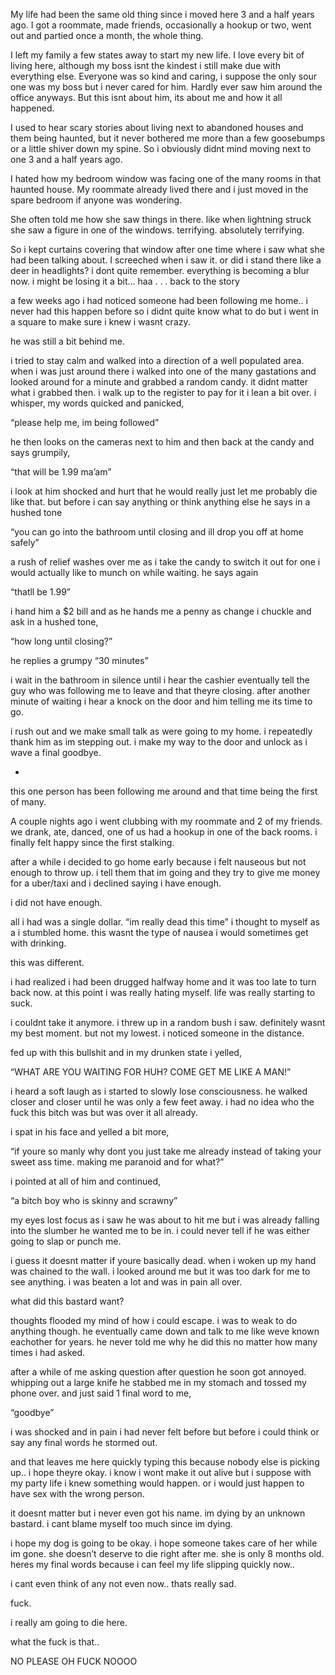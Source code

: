 My life had been the same old thing since i moved here 3 and a half years ago. I got a roommate, made friends, occasionally a hookup or two, went out and partied once a month, the whole thing.

I left my family a few states away to start my new life. I love every bit of living here, although my boss isnt the kindest i still make due with everything else. Everyone was so kind and caring, i suppose the only sour one was my boss but i never cared for him. Hardly ever saw him around the office anyways. But this isnt about him, its about me and how it all happened.

I used to hear scary stories about living next to abandoned houses and them being haunted, but it never bothered me more than a few goosebumps or a little shiver down my spine. So i obviously didnt mind moving next to one 3 and a half years ago.

I hated how my bedroom window was facing one of the many rooms in that haunted house. My roommate already lived there and i just moved in the spare bedroom if anyone was wondering. 

She often told me how she saw things in there. like when lightning struck she saw a figure in one of the windows. terrifying. absolutely terrifying.

So i kept curtains covering that window after one time where i saw what she had been talking about. I screeched when i saw it. or did i stand there like a deer in headlights? i dont quite remember. everything is becoming a blur now. i might be losing it a bit… haa . . . back to the story

a few weeks ago i had noticed someone had been following me home.. i never had this happen before so i didnt quite know what to do but i went in a square to make sure i knew i wasnt crazy. 

he was still a bit behind me.

i tried to stay calm and walked into a direction of a well populated area. when i was just around there i walked into one of the many gastations and looked around for a minute and grabbed a random candy. it didnt matter what i grabbed then. i walk up to the register to pay for it i lean a bit over. i whisper, my words quicked and panicked,

“please help me, im being followed”

he then looks on the cameras next to him and then back at the candy and says grumpily,

“that will be 1.99 ma’am”

i look at him shocked and hurt that he would really just let me probably die like that. but before i can say anything or think anything else he says in a hushed tone

“you can go into the bathroom until closing and ill drop you off at home safely”

a rush of relief washes over me as i take the candy to switch it out for one i would actually like to munch on while waiting. he says again 

“thatll be 1.99”

i hand him a $2 bill and as he hands me a penny as change i chuckle and ask in a hushed tone,

“how long until closing?”

he replies a grumpy “30 minutes”

i wait in the bathroom in silence until i hear the cashier eventually tell the guy who was following me to leave and that theyre closing. after another minute of waiting i hear a knock on the door and him telling me its time to go.

i rush out and we make small talk as were going to my home. i repeatedly thank him as im stepping out. i make my way to the door and unlock as i wave a final goodbye.

-

this one person has been following me around and that time being the first of many. 

A couple nights ago i went clubbing with my roommate and 2 of my friends. we drank, ate, danced, one of us had a hookup in one of the back rooms. i finally felt happy since the first stalking.

after a while i decided to go home early because i felt nauseous but not enough to throw up. i tell them that im going and they try to give me money for a uber/taxi and i declined saying i have enough. 

i did not have enough. 

all i had was a single dollar. “im really dead this time” i thought to myself as a i stumbled home. this wasnt the type of nausea i would sometimes get with drinking. 

this was different. 

i had realized i had been drugged halfway home and it was too late to turn back now. at this point i was really hating myself. life was really starting to suck.

i couldnt take it anymore. i threw up in a random bush i saw. definitely wasnt my best moment. but not my lowest. i noticed someone in the distance.

fed up with this bullshit and in my drunken state i yelled,

“WHAT ARE YOU WAITING FOR HUH? COME GET ME LIKE A MAN!”

i heard a soft laugh as i started to slowly lose consciousness. he walked closer and closer until he was only a few feet away. i had no idea who the fuck this bitch was but was over it all already.

i spat in his face and yelled a bit more,

“if youre so manly why dont you just take me already instead of taking your sweet ass time. making me paranoid and for what?” 

i pointed at all of him and continued,

“a bitch boy who is skinny and scrawny”

my eyes lost focus as i saw he was about to hit me but i was already falling into the slumber he wanted me to be in. i could never tell if he was either going to slap or punch me.

i guess it doesnt matter if youre basically dead. when i woken up my hand was chained to the wall. i looked around me but it was too dark for me to see anything. i was beaten a lot and was in pain all over.

what did this bastard want?

thoughts flooded my mind of how i could escape. i was to weak to do anything though. he eventually came down and talk to me like weve known eachother for years. he never told me why he did this no matter how many times i had asked.

after a while of me asking question after question he soon got annoyed. whipping out a large knife he stabbed me in my stomach and tossed my phone over. and just said 1 final word to me,

“goodbye”

i was shocked and in pain i had never felt before but before i could think or say any final words he stormed out. 

and that leaves me here quickly typing this because nobody else is picking up.. i hope theyre okay. i know i wont make it out alive but i suppose with my party life i knew something would happen. or i would just happen to have sex with the wrong person.

it doesnt matter but i never even got his name. im dying by an unknown bastard. i cant blame myself too much since im dying. 

i hope my dog is going to be okay. i hope someone takes care of her while im gone. she doesn’t deserve to die right after me. she is only 8 months old. heres my final words because i can feel my life slipping quickly now..

i cant even think of any not even now.. thats really sad. 

fuck. 

i really am going to die here. 

what the fuck is that..

NO PLEASE OH FUCK NOOOO
